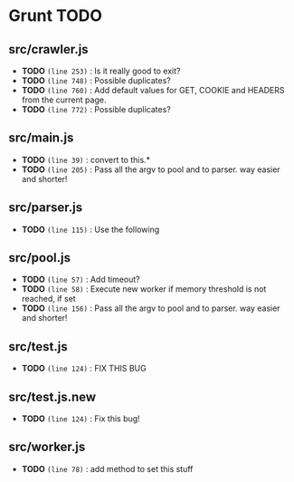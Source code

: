 # Grunt TODO

## src/crawler.js

* **TODO** `(line 253)` : Is it really good to exit?
* **TODO** `(line 748)` : Possible duplicates?
* **TODO** `(line 760)` : Add default values for GET, COOKIE and HEADERS from the current page.
* **TODO** `(line 772)` : Possible duplicates?

## src/main.js

* **TODO** `(line 39)` : convert to this.*
* **TODO** `(line 205)` : Pass all the argv to pool and to parser. way easier and shorter!

## src/parser.js

* **TODO** `(line 115)` : Use the following

## src/pool.js

* **TODO** `(line 57)` : Add timeout?
* **TODO** `(line 58)` : Execute new worker if memory threshold is not reached, if set
* **TODO** `(line 156)` : Pass all the argv to pool and to parser. way easier and shorter!

## src/test.js

* **TODO** `(line 124)` : FIX THIS BUG

## src/test.js.new

* **TODO** `(line 124)` : Fix this bug!

## src/worker.js

* **TODO** `(line 78)` : add method to set this stuff
